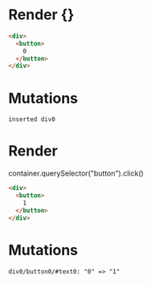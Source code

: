 # Render {}
```html
<div>
  <button>
    0
  </button>
</div>
```

# Mutations
```
inserted div0
```


# Render 
container.querySelector("button").click()

```html
<div>
  <button>
    1
  </button>
</div>
```

# Mutations
```
div0/button0/#text0: "0" => "1"
```